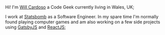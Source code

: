 Hi! I'm [Will Cardoso](wcardosodev.me) a Code Geek currently living in Wales, UK;

I work at [Statsbomb](https://statsbomb.com/) as a Software Engineer. In my spare time I'm normally found playing computer games and am also working on a few side projects using [GatsbyJS](https://www.gatsbyjs.com/) and [ReactJS](https://reactjs.org/);